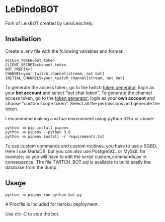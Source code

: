# LeDindoBOT

Fork of LeixBOT created by Leix/Leochely.

## Installation

Create a .env file with the following variables and format:

```
ACCESS_TOKEN=bot_token
CLIENT_SECRET=channel_token
BOT_PREFIX=!
CHANNEL=your_twitch_channel[stream, not bot]
INITIAL_CHANNELS=your_twitch_channel[stream, not bot]
```

To generate the access token, go to the twitch [token generator](https://twitchtokengenerator.com/), login as your **bot account** and select "bot chat token".
To generate the channel access token, go to the [token generator](https://twitchtokengenerator.com/), login as your **own account** and choose "custom scope token". Select all the permissions and generate the token.

I recommend making a virtual environment using python 3.9.x or above:

```
python -m pip install pipenv
python -m pipenv --python 3.9
python -m pipenv install -r requirements.txt
```

To use custom commands and custom routines, you have to use a SGBD; Here I use MariaDB, but you can also use PostgreSQL or MySQL for example; so you will have to edit the script custom_commands.py in consequence.
The file TWITCH_BOT.sql is avaliable to build easily the database from the dump.


## Usage

```
python -m pipenv run python bot.py
```

A Procfile is included for heroku deployment.

Use ctrl-C to stop the bot.
